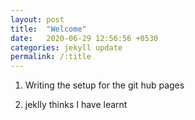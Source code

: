 ```yaml
---
layout: post
title:  "Welcome"
date:   2020-06-29 12:56:56 +0530
categories: jekyll update
permalink: /:title
---
```

1. Writing the setup for the git hub pages 

2. jeklly thinks I have learnt 